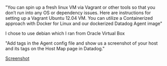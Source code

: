 "You can spin up a fresh linux VM via Vagrant or other tools so that you don’t run into any OS or dependency issues. Here are instructions for setting up a Vagrant Ubuntu 12.04 VM. You can utilize a Containerized approach with Docker for Linux and our dockerized Datadog Agent image"

  I chose to use debian which I ran from Oracle Virtual Box
  
"Add tags in the Agent config file and show us a screenshot of your host and its tags on the Host Map page in Datadog."

[Screenshot](https://github.com/Pilotreborn/hiring-engineers/blob/master/Screenshots/Agent_Tag_Config.PNG?raw=true)

